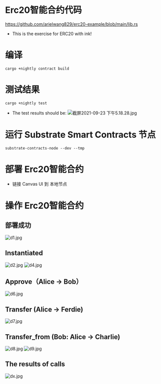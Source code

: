 # Erc20智能合约代码
https://github.com/arielwang829/erc20-example/blob/main/lib.rs
- This is the exercise for ERC20 with ink!

# 编译
```cargo +nightly contract build```

# 测试结果 
```cargo +nightly test```
- The test results should be: 
![截屏2021-09-23 下午5.18.28.jpg](https://i.loli.net/2021/09/23/Jd1HzkDvMw2oT69.jpg)

# 运行 Substrate Smart Contracts 节点
```substrate-contracts-node --dev --tmp```

# 部署 Erc20智能合约
- 链接 Canvas UI 到 本地节点

# 操作 Erc20智能合约
## 部署成功
![d1.jpg](https://i.loli.net/2021/09/19/kCxcdQUmo2fV5rl.jpg)

## Instantiated
![d2.jpg](https://i.loli.net/2021/09/19/vBe7jXSMOHElVCi.jpg)
![d4.jpg](https://i.loli.net/2021/09/19/g6DIbNc5wyHPOKJ.jpg)

## Approve（Alice -> Bob）
![d6.jpg](https://i.loli.net/2021/09/19/Fjm9l7G4yBN3k5q.jpg)

## Transfer (Alice -> Ferdie) 
![d7.jpg](https://i.loli.net/2021/09/19/KDOmU657lsie8Nu.jpg)

## Transfer_from (Bob: Alice -> Charlie) 
![d8.jpg](https://i.loli.net/2021/09/19/13hMAtKBYFWHgwC.jpg)
![d9.jpg](https://i.loli.net/2021/09/19/4xSjhMszYEDKmXG.jpg)

## The results of calls
![dx.jpg](https://i.loli.net/2021/09/23/7sUJa5LTuH9pngI.jpg)

